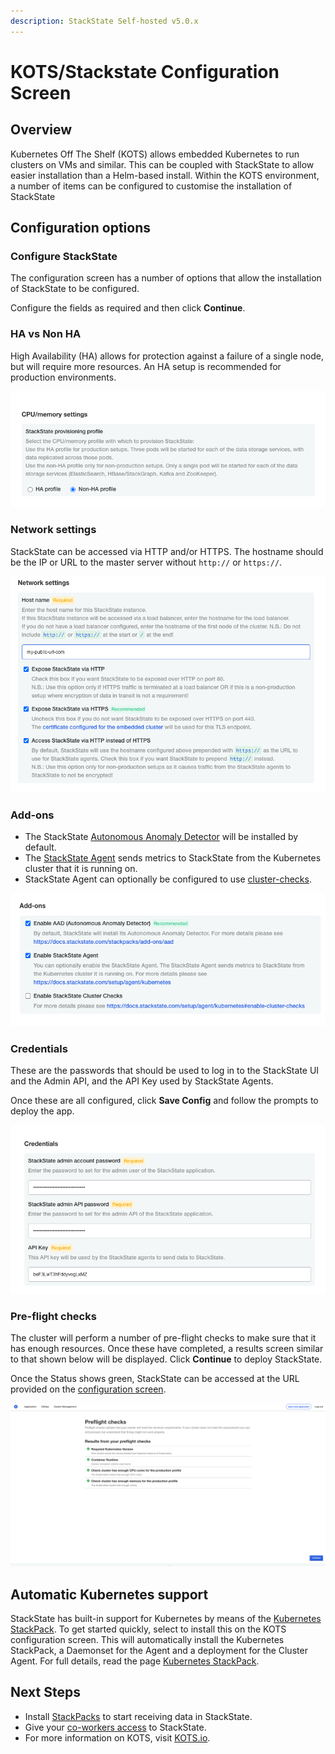```yaml
---
description: StackState Self-hosted v5.0.x
---
```


# KOTS/Stackstate Configuration Screen

## Overview

Kubernetes Off The Shelf (KOTS) allows embedded Kubernetes to run clusters on VMs and similar. This can be coupled with StackState to allow easier installation than a Helm-based install. Within the KOTS environment, a number of items can be configured to customise the installation of StackState

## Configuration options

### Configure StackState

The configuration screen has a number of options that allow the installation of StackState to be configured.

Configure the fields as required and then click **Continue**.
 
### HA vs Non HA

High Availability (HA) allows for protection against a failure of a single node, but will require more resources. An HA setup is recommended for production environments.

![](/.gitbook/assets/kots-ha-non-ha.png)

### Network settings

StackState can be accessed via HTTP and/or HTTPS.  The hostname should be the IP or URL to the master server without `http://` or `https://`.

![](/.gitbook/assets/kots-network-settings.png)

### Add-ons

* The StackState [Autonomous Anomaly Detector](/stackpacks/add-ons/aad.md) will be installed by default.
* The [StackState Agent](/setup/agent/kubernetes.md) sends metrics to StackState from the Kubernetes cluster that it is running on.
* StackState Agent can optionally be configured to use [cluster-checks](/setup/agent/kubernetes.md#enable-cluster-checks).

![](/.gitbook/assets/kots-addons.png)

### Credentials

These are the passwords that should be used to log in to the StackState UI and the Admin API, and the API Key used by StackState Agents.

Once these are all configured, click **Save Config** and follow the prompts to deploy the app.

![](/.gitbook/assets/kots-creds.png)

### Pre-flight checks

The cluster will perform a number of pre-flight checks to make sure that it has enough resources. Once these have completed, a results screen similar to that shown below will be displayed. Click **Continue** to deploy StackState. 

Once the Status shows green, StackState can be accessed at the URL provided on the [configuration screen](#configure-stackstate).

![](/.gitbook/assets/kots-Pre-flight-checks.png)

## Automatic Kubernetes support

StackState has built-in support for Kubernetes by means of the [Kubernetes StackPack](../../../stackpacks/integrations/kubernetes.md). To get started quickly, select to install this on the KOTS configuration screen. This will automatically install the Kubernetes StackPack, a Daemonset for the Agent and a deployment for the Cluster Agent. For full details, read the page [Kubernetes StackPack](../../../stackpacks/integrations/kubernetes.md).

## Next Steps

* Install [StackPacks](../../../stackpacks/about-stackpacks.md) to start receiving data in StackState.
* Give your [co-workers access](../../../configure/security/authentication/) to StackState.
* For more information on KOTS, visit [KOTS.io](https://kots.io).